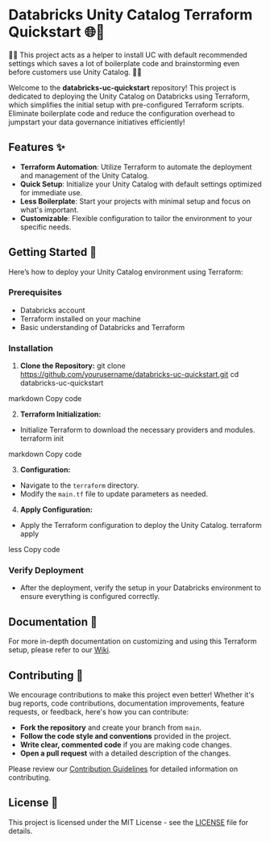 # Databricks Unity Catalog Terraform Quickstart 🌐🚀


🌟🔧 This project acts as a helper to install UC with default recommended settings which saves a lot of boilerplate code and brainstorming even before customers use Unity Catalog. 🔧🌟

Welcome to the **databricks-uc-quickstart** repository! This project is dedicated to deploying the Unity Catalog on Databricks using Terraform, which simplifies the initial setup with pre-configured Terraform scripts. Eliminate boilerplate code and reduce the configuration overhead to jumpstart your data governance initiatives efficiently!

## Features ✨

- **Terraform Automation**: Utilize Terraform to automate the deployment and management of the Unity Catalog.
- **Quick Setup**: Initialize your Unity Catalog with default settings optimized for immediate use.
- **Less Boilerplate**: Start your projects with minimal setup and focus on what's important.
- **Customizable**: Flexible configuration to tailor the environment to your specific needs.

## Getting Started 🌟

Here’s how to deploy your Unity Catalog environment using Terraform:

### Prerequisites

- Databricks account
- Terraform installed on your machine
- Basic understanding of Databricks and Terraform

### Installation

1. **Clone the Repository:**
git clone https://github.com/yourusername/databricks-uc-quickstart.git
cd databricks-uc-quickstart

markdown
Copy code

2. **Terraform Initialization:**
- Initialize Terraform to download the necessary providers and modules.
terraform init

markdown
Copy code

3. **Configuration:**
- Navigate to the `terraform` directory.
- Modify the `main.tf` file to update parameters as needed.

4. **Apply Configuration:**
- Apply the Terraform configuration to deploy the Unity Catalog.
terraform apply

less
Copy code

### Verify Deployment

- After the deployment, verify the setup in your Databricks environment to ensure everything is configured correctly.

## Documentation 📖

For more in-depth documentation on customizing and using this Terraform setup, please refer to our [Wiki](https://github.com/yourusername/databricks-uc-quickstart/wiki).

## Contributing 🤝

We encourage contributions to make this project even better! Whether it's bug reports, code contributions, documentation improvements, feature requests, or feedback, here's how you can contribute:

- **Fork the repository** and create your branch from `main`.
- **Follow the code style and conventions** provided in the project.
- **Write clear, commented code** if you are making code changes.
- **Open a pull request** with a detailed description of the changes.

Please review our [Contribution Guidelines](CONTRIBUTING.md) for detailed information on contributing.

## License 📄

This project is licensed under the MIT License - see the [LICENSE](LICENSE) file for details.
